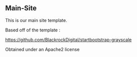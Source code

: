 Main-Site
---

This is our main site template.

Based off of the template :

https://github.com/BlackrockDigital/startbootstrap-grayscale

Obtained under an Apache2 license 
